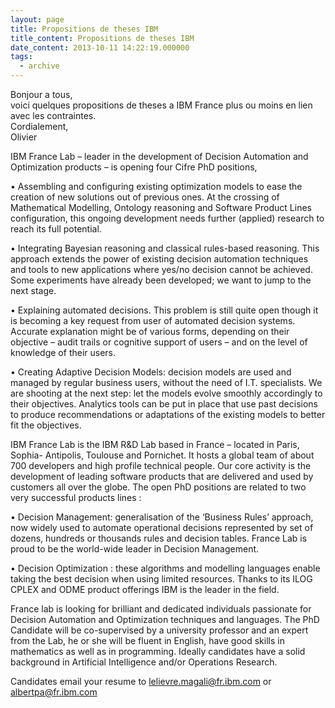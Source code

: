 ```yaml
---
layout: page
title: Propositions de theses IBM
title_content: Propositions de theses IBM
date_content: 2013-10-11 14:22:19.000000
tags:
  - archive
---
```

Bonjour a tous,  
voici quelques propositions de theses a IBM France plus ou moins en lien avec
les contraintes.  
Cordialement,  
Olivier



IBM France Lab – leader in the development of Decision Automation and
Optimization products – is opening four Cifre PhD positions,



• Assembling and configuring existing optimization models to ease the creation
of new solutions out of previous ones. At the crossing of Mathematical
Modelling, Ontology reasoning and Software Product Lines configuration, this
ongoing development needs further (applied) research to reach its full
potential.



• Integrating Bayesian reasoning and classical rules-based reasoning. This
approach extends the power of existing decision automation techniques and
tools to new applications where yes/no decision cannot be achieved. Some
experiments have already been developed; we want to jump to the next stage.



• Explaining automated decisions. This problem is still quite open though it
is becoming a key request from user of automated decision systems. Accurate
explanation might be of various forms, depending on their objective – audit
trails or cognitive support of users – and on the level of knowledge of their
users.



• Creating Adaptive Decision Models: decision models are used and managed by
regular business users, without the need of I.T. specialists. We are shooting
at the next step: let the models evolve smoothly accordingly to their
objectives. Analytics tools can be put in place that use past decisions to
produce recommendations or adaptations of the existing models to better fit
the objectives.



IBM France Lab is the IBM R&D Lab based in France – located in Paris, Sophia-
Antipolis, Toulouse and Pornichet. It hosts a global team of about 700
developers and high profile technical people. Our core activity is the
development of leading software products that are delivered and used by
customers all over the globe. The open PhD positions are related to two very
successful products lines :



• Decision Management: generalisation of the ‘Business Rules’ approach, now
widely used to automate operational decisions represented by set of dozens,
hundreds or thousands rules and decision tables. France Lab is proud to be the
world-wide leader in Decision Management.



• Decision Optimization : these algorithms and modelling languages enable
taking the best decision when using limited resources. Thanks to its ILOG
CPLEX and ODME product offerings IBM is the leader in the field.



France lab is looking for brilliant and dedicated individuals passionate for
Decision Automation and Optimization techniques and languages. The PhD
Candidate will be co-supervised by a university professor and an expert from
the Lab, he or she will be fluent in English, have good skills in mathematics
as well as in programming. Ideally candidates have a solid background in
Artificial Intelligence and/or Operations Research.



Candidates email your resume to lelievre.magali@fr.ibm.com or
albertpa@fr.ibm.com

